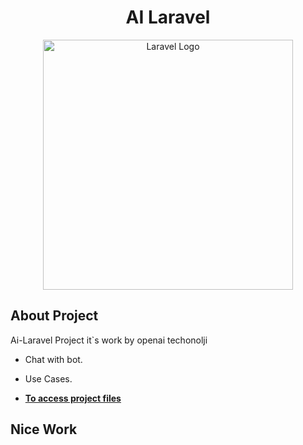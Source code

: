 <h1 align="center">AI Laravel</h1>
<p align="center"><a href="https://laravel.com" target="_blank"><img src="https://raw.githubusercontent.com/laravel/art/master/logo-lockup/5%20SVG/2%20CMYK/1%20Full%20Color/laravel-logolockup-cmyk-red.svg" width="400" alt="Laravel Logo"></a></p>


## About Project

Ai-Laravel Project it`s work by openai techonolji
- Chat with bot.
- Use Cases.

- **[To access project files](https://github.com/abdulselam-muhammed/ai-laravel/tree/master)**

## Nice Work

